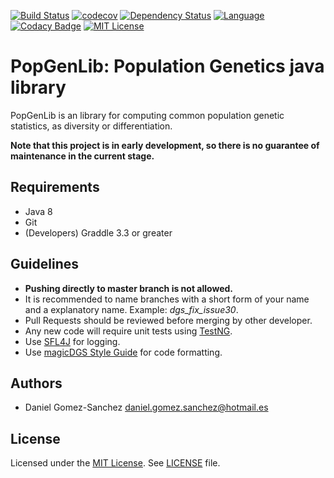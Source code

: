 [![Build Status](https://travis-ci.org/magicDGS/popgenlib.svg?branch=master)](https://travis-ci.org/magicDGS/popgenlib)
[![codecov](https://codecov.io/gh/magicDGS/popgenlib/branch/master/graph/badge.svg)](https://codecov.io/gh/magicDGS/popgenlib)
[![Dependency Status](https://www.versioneye.com/user/projects/58a5c161b4d2a20055fcb833/badge.svg)](https://www.versioneye.com/user/projects/58a5c161b4d2a20055fcb833)
[![Language](http://img.shields.io/badge/language-java-brightgreen.svg)](https://www.java.com/)
[![Codacy Badge](https://api.codacy.com/project/badge/Grade/adab2cab3b2349ef8ca0366f83e25ee8)](https://www.codacy.com/app/daniel-gomez-sanchez/popgenlib?utm_source=github.com&amp;utm_medium=referral&amp;utm_content=magicDGS/popgenlib&amp;utm_campaign=Badge_Grade)
[![MIT License](https://img.shields.io/badge/license-MIT-blue.svg)](https://opensource.org/licenses/MIT)

PopGenLib: Population Genetics java library
===========================================

PopGenLib is an library for computing common population genetic statistics, as diversity or differentiation. 

__Note that this project is in early development, so there is no guarantee of maintenance in the current stage.__

## Requirements

* Java 8
* Git
* (Developers) Graddle 3.3 or greater

## Guidelines

* __Pushing directly to master branch is not allowed.__
* It is recommended to name branches with a short form of your name and a explanatory name. Example: _dgs_fix_issue30_.
* Pull Requests should be reviewed before merging by other developer.
* Any new code will require unit tests using [TestNG](http://testng.org/doc/index.html).
* Use [SFL4J](https://www.slf4j.org/) for logging.
* Use [magicDGS Style Guide](https://github.com/magicDGS/styleguide) for code formatting.

## Authors

* Daniel Gomez-Sanchez <daniel.gomez.sanchez@hotmail.es>

## License

Licensed under the [MIT License](https://opensource.org/licenses/MIT).
See [LICENSE](https://github.com/magicDGS/popgenlib/blob/master/LICENSE) file.